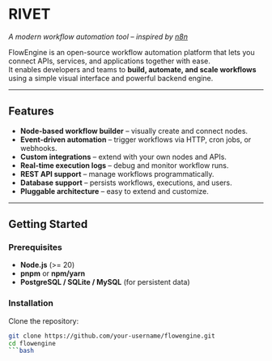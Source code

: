 # RIVET 
*A modern workflow automation tool – inspired by [n8n](https://n8n.io/)*

FlowEngine is an open-source workflow automation platform that lets you connect APIs, services, and applications together with ease.  
It enables developers and teams to **build, automate, and scale workflows** using a simple visual interface and powerful backend engine.

---

##  Features

- **Node-based workflow builder** – visually create and connect nodes.  
- **Event-driven automation** – trigger workflows via HTTP, cron jobs, or webhooks.  
- **Custom integrations** – extend with your own nodes and APIs.  
- **Real-time execution logs** – debug and monitor workflow runs.  
- **REST API support** – manage workflows programmatically.  
- **Database support** – persists workflows, executions, and users. 
- **Pluggable architecture** – easy to extend and customize.

---

## Getting Started

### Prerequisites
- **Node.js** (>= 20)  
- **pnpm** or **npm/yarn**  
- **PostgreSQL / SQLite / MySQL** (for persistent data)  

### Installation

Clone the repository:

```bash
git clone https://github.com/your-username/flowengine.git
cd flowengine
```bash

